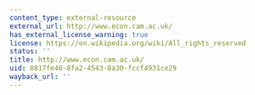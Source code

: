 ```yaml
---
content_type: external-resource
external_url: http://www.econ.cam.ac.uk/
has_external_license_warning: true
license: https://en.wikipedia.org/wiki/All_rights_reserved
status: ''
title: http://www.econ.cam.ac.uk/
uid: 8817fe46-8fa2-4543-8a30-fccf4931ce29
wayback_url: ''
---
```

